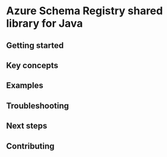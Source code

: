 # Azure Schema Registry shared library for Java

## Getting started

## Key concepts

## Examples

## Troubleshooting

## Next steps

## Contributing

